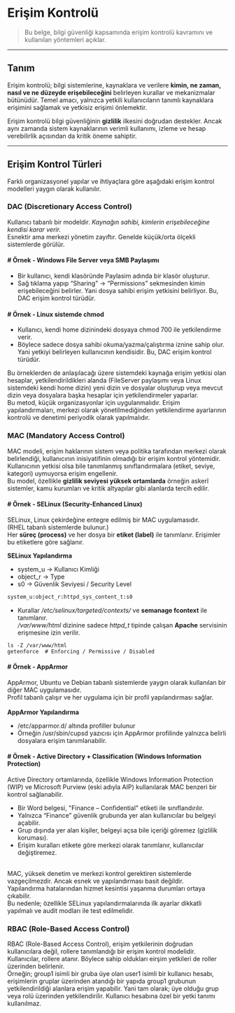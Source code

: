 # Erişim Kontrolü
> Bu belge, bilgi güvenliği kapsamında erişim kontrolü kavramını ve kullanılan yöntemleri açıklar.

---

## Tanım

Erişim kontrolü; bilgi sistemlerine, kaynaklara ve verilere **kimin, ne zaman, nasıl ve ne düzeyde erişebileceğini** belirleyen kurallar ve mekanizmalar bütünüdür.
Temel amacı, yalnızca yetkili kullanıcıların tanımlı kaynaklara erişimini sağlamak ve yetkisiz erişimi önlemektir.

Erişim kontrolü bilgi güvenliğinin **gizlilik** ilkesini doğrudan destekler.
Ancak aynı zamanda sistem kaynaklarının verimli kullanımı, izleme ve hesap verebilirlik açısından da kritik öneme sahiptir.

---

## Erişim Kontrol Türleri
Farklı organizasyonel yapılar ve ihtiyaçlara göre aşağıdaki erişim kontrol modelleri yaygın olarak kullanılır.

### DAC (Discretionary Access Control)
Kullanıcı tabanlı bir modeldir. *Kaynağın sahibi, kimlerin erişebileceğine kendisi karar verir.*<br>
Esnektir ama merkezi yönetim zayıftır. Genelde küçük/orta ölçekli sistemlerde görülür.<br>

#### # Örnek - Windows File Server veya SMB Paylaşımı
- Bir kullanıcı, kendi klasöründe Paylasim adında bir klasör oluşturur.
- Sağ tıklama yapıp “Sharing” → “Permissions” sekmesinden kimin erişebileceğini belirler.
Yani dosya sahibi erişim yetkisini belirliyor. Bu, DAC erişim kontrol türüdür.

#### # Örnek - Linux sistemde chmod
- Kullanıcı, kendi home dizinindeki dosyaya chmod 700 ile yetkilendirme verir.
- Böylece sadece dosya sahibi okuma/yazma/çalıştırma iznine sahip olur.
Yani yetkiyi belirleyen kullanıcının kendisidir. Bu, DAC erişim kontrol türüdür.

Bu örneklerden de anlaşılacağı üzere sistemdeki kaynağa erişim yetkisi olan hesaplar, yetkilendirildikleri alanda (FileServer paylaşımı veya Linux sistemdeki kendi home dizin) yeni dizin ve dosyalar oluşturup veya mevcut dizin veya dosyalara başka hesaplar için yetkilendirmeler yaparlar.<br>
Bu metod, küçük organizasyonlar için uygulanmalıdır. Erişim yapılandırmaları, merkezi olarak yönetilmediğinden yetkilendirme ayarlarının kontrolü ve denetimi periyodik olarak yapılmalıdır.<br>

### MAC (Mandatory Access Control)
MAC modeli, erişim haklarının sistem veya politika tarafından merkezi olarak belirlendiği, kullanıcının inisiyatifinin olmadığı bir erişim kontrol yöntemidir.<br>
Kullanıcının yetkisi olsa bile tanımlanmış sınıflandırmalara (etiket, seviye, kategori) uymuyorsa erişim engellenir.<br>
Bu model, özellikle **gizlilik seviyesi yüksek ortamlarda** örneğin askerî sistemler, kamu kurumları ve kritik altyapılar gibi alanlarda tercih edilir.<br>

#### # Örnek - SELinux (Security-Enhanced Linux)
SELinux, Linux çekirdeğine entegre edilmiş bir MAC uygulamasıdır. <br>
(RHEL tabanlı sistemlerde bulunur.) <br>
Her **süreç (process)** ve her dosya bir **etiket (label)** ile tanımlanır. Erişimler bu etiketlere göre sağlanır.<br>

**SELinux Yapılandırma** <br>
- system_u -> Kullanıcı Kimliği <br>
- object_r -> Type <br>
- s0 -> Güvenlik Seviyesi / Security Level <br>

```bash
system_u:object_r:httpd_sys_content_t:s0
```
- Kurallar */etc/selinux/targeted/contexts/* ve **semanage fcontext** ile tanımlanır. <br>
*/var/www/html* dizinine sadece *httpd_t* tipinde çalışan **Apache** servisinin erişmesine izin verilir.

```
ls -Z /var/www/html
getenforce  # Enforcing / Permissive / Disabled
```

#### # Örnek - AppArmor
AppArmor, Ubuntu ve Debian tabanlı sistemlerde yaygın olarak kullanılan bir diğer MAC uygulamasıdır.<br>
Profil tabanlı çalışır ve her uygulama için bir profil yapılandırması sağlar.<br>
<br>
**AppArmor Yapılandırma**<br>
- /etc/apparmor.d/ altında profiller bulunur
- Örneğin /usr/sbin/cupsd yazıcısı için AppArmor profilinde yalnızca belirli dosyalara erişim tanımlanabilir.

#### # Örnek - Active Directory + Classification (Windows Information Protection)
Active Directory ortamlarında, özellikle Windows Information Protection (WIP) ve Microsoft Purview (eski adıyla AIP) kullanılarak MAC benzeri bir kontrol sağlanabilir.<br>
- Bir Word belgesi, "Finance – Confidential" etiketi ile sınıflandırılır.
- Yalnızca “Finance” güvenlik grubunda yer alan kullanıcılar bu belgeyi açabilir.
- Grup dışında yer alan kişiler, belgeyi açsa bile içeriği göremez (gizlilik koruması).
- Erişim kuralları etikete göre merkezi olarak tanımlanır, kullanıcılar değiştiremez.
<br>
MAC, yüksek denetim ve merkezi kontrol gerektiren sistemlerde vazgeçilmezdir. Ancak esnek ve yapılandırması basit değildir.<br>
Yapılandırma hatalarından hizmet kesintisi yaşanma durumları ortaya çıkabilir.<br>
Bu nedenle; özellikle SELinux yapılandırmalarında ilk ayarlar dikkatli yapılmalı ve audit modları ile test edilmelidir.<br>

### RBAC (Role-Based Access Control)
RBAC (Role-Based Access Control), erişim yetkilerinin doğrudan kullanıcılara değil, rollere tanımlandığı bir erişim kontrol modelidir.<br>
Kullanıcılar, rollere atanır. Böylece sahip oldukları eirşim yetkileri de roller üzerinden belirlenir.<br>
Örneğin; group1 isimli bir gruba üye olan user1 isimli bir kullanıcı hesabı, erişimlerin gruplar üzerinden atandığı bir yapıda group1 grubunun yetkilendirildiği alanlara erişim yapabilir.
Yani tam olarak; üye olduğu grup veya rolü üzerinden yetkilendirilir. Kullanıcı hesabına özel bir yetki tanımı kullanılmaz.<br>
